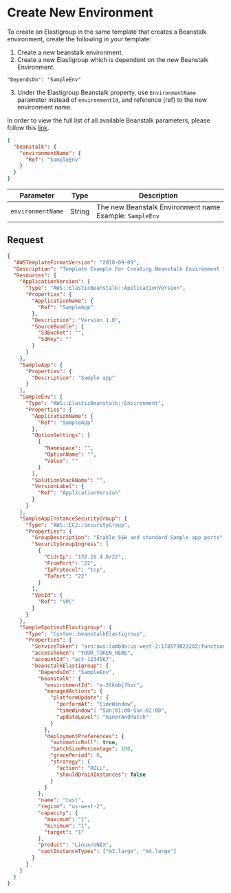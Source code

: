 # Create New Environment

To create an Elastigroup in the same template that creates a Beanstalk environment, create the following in your template:

1. Create a new beanstalk environment.
2. Create a new Elastigroup which is dependent on the new Beanstalk Environment.

`"DependsOn": "SampleEnv"`

3. Under the Elastigroup Beanstalk property, use `EnvironmentName` parameter instead of `environmentId`, and reference (ref) to the new environment name.

In order to view the full list of all available Beanstalk parameters, please follow this [link](tools-and-provisioning/cloudformation/beanstalk-examples/use-existing-environment).

```json
{
  "beanstalk": {
    "environmentName": {
      "Ref": "SampleEnv"
    }
  }
}
```

| Parameter         | Type   | Description                                             |
| ----------------- | ------ | ------------------------------------------------------- |
| `environmentName` | String | The new Beanstalk Environment name Example: `SampleEnv` |

## Request

```json
{
  "AWSTemplateFormatVersion": "2010-09-09",
  "Description": "Template Example For Creating Beanstalk Environment together with an Elastigroup",
  "Resources": {
    "ApplicationVersion": {
      "Type": "AWS::ElasticBeanstalk::ApplicationVersion",
      "Properties": {
        "ApplicationName": {
          "Ref": "SampleApp"
        },
        "Description": "Version 1.0",
        "SourceBundle": {
          "S3Bucket": "",
          "S3Key": ""
        }
      }
    },
    "SampleApp": {
      "Properties": {
        "Description": "Sample app"
      }
    },
    "SampleEnv": {
      "Type": "AWS::ElasticBeanstalk::Environment",
      "Properties": {
        "ApplicationName": {
          "Ref": "SampleApp"
        },
        "OptionSettings": [
          {
            "Namespace": "",
            "OptionName": "",
            "Value": ""
          }
        ],
        "SolutionStackName": "",
        "VersionLabel": {
          "Ref": "ApplicationVersion"
        }
      }
    },
    "SampleAppInstanceSecurityGroup": {
      "Type": "AWS::EC2::SecurityGroup",
      "Properties": {
        "GroupDescription": "Enable SSH and standard Sample app ports",
        "SecurityGroupIngress": [
          {
            "CidrIp": "172.16.4.0/22",
            "FromPort": "22",
            "IpProtocol": "tcp",
            "ToPort": "22"
          }
        ],
        "VpcId": {
          "Ref": "VPC"
        }
      }
    },
    "SampleSpotinstElastigroup": {
      "Type": "Custom::beanstalkElastigroup",
      "Properties": {
        "ServiceToken": "arn:aws:lambda:us-west-2:178579023202:function:spotinst-cloudformation",
        "accessToken": "YOUR_TOKEN_HERE",
        "accountId": "act-1234567",
        "beanstalkElastigroup": {
          "DependsOn": "SampleEnv",
          "beanstalk": {
            "environmentId": "e-3tkmbj7hzc",
            "managedActions": {
              "platformUpdate": {
                "performAt": "timeWindow",
                "timeWindow": "Sun:01:00-Sun:02:00",
                "updateLevel": "minorAndPatch"
              }
            },
            "deploymentPreferences": {
              "automaticRoll": true,
              "batchSizePercentage": 100,
              "gracePeriod": 0,
              "strategy": {
                "action": "ROLL",
                "shouldDrainInstances": false
              }
            }
          },
          "name": "test",
          "region": "us-west-2",
          "capacity": {
            "maximum": "1",
            "minimum": "1",
            "target": "1"
          },
          "product": "Linux/UNIX",
          "spotInstanceTypes": ["m3.large", "m4.large"]
        }
      }
    }
  }
}
```
